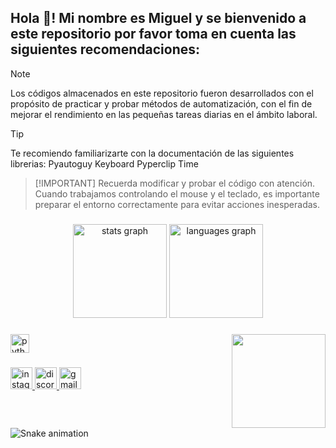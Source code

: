 <h2 align="left">Hola 👋! Mi nombre es Miguel y se bienvenido a este repositorio por favor toma en cuenta las siguientes recomendaciones:</h2>

> [!NOTE]
> Los códigos almacenados en este repositorio fueron desarrollados con el propósito de practicar y probar métodos de automatización, con el fin de mejorar el rendimiento en las pequeñas tareas diarias en el ámbito laboral.

> [!TIP]
> Te recomiendo familiarizarte con la documentación de las siguientes librerias:
> Pyautoguy
> Keyboard
> Pyperclip
> Time

>  [!IMPORTANT]
> Recuerda modificar y probar el código con atención. Cuando trabajamos controlando el mouse y el teclado, es importante preparar el entorno correctamente para evitar acciones inesperadas.

###

<div align="center">
  <img src="https://github-readme-stats.vercel.app/api?username=Miguel-414&hide_title=false&hide_rank=false&show_icons=true&include_all_commits=true&count_private=true&disable_animations=false&theme=dracula&locale=en&hide_border=false" height="150" alt="stats graph"  />
  <img src="https://github-readme-stats.vercel.app/api/top-langs?username=Miguel-414&locale=en&hide_title=false&layout=compact&card_width=320&langs_count=5&theme=dracula&hide_border=false" height="150" alt="languages graph"  />
</div>

###

###

<img align="right" height="150" src="https://media.tenor.com/6JptszQgCnkAAAAi/text-work.gif"  />

###

<div align="left">
  <img src="https://cdn.jsdelivr.net/gh/devicons/devicon/icons/python/python-original.svg" height="30" alt="python logo"  />
</div>

###

<div align="left">
  <a href="https://www.instagram.com/migue_stars/" target="_blank">
    <img src="https://img.shields.io/static/v1?message=Instagram&logo=instagram&label=&color=E4405F&logoColor=white&labelColor=&style=for-the-badge" height="35" alt="instagram logo" />
  </a>
  <a href="https://discord.com/users/anubis2044" target="_blank">
    <img src="https://img.shields.io/static/v1?message=Discord&logo=discord&label=&color=7289DA&logoColor=white&labelColor=&style=for-the-badge" height="35" alt="discord logo" />
  </a>
  <a href="mailto:mpachon414@gmail.com" target="_blank">
    <img src="https://img.shields.io/static/v1?message=Gmail&logo=gmail&label=&color=D14836&logoColor=white&labelColor=&style=for-the-badge" height="35" alt="gmail logo" />
  </a>
</div>

###

<br clear="both">

<img src="https://raw.githubusercontent.com/Miguel-414/Miguel-414/output/snake.svg" alt="Snake animation" />

###